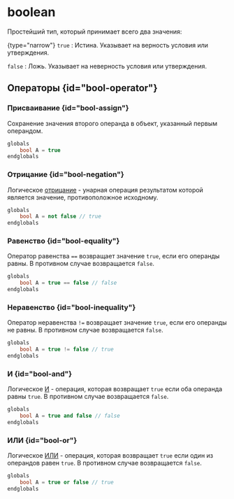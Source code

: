 # boolean

<show-structure for="chapter,procedure" depth="2"/>

Простейший тип, который принимает всего два значения:

{type="narrow"}
`true`
: Истина. Указывает на верность условия или утверждения.

`false`
: Ложь. Указывает на неверность условия или утверждения.

## Операторы {id="bool-operator"}

### Присваивание {id="bool-assign"}

Сохранение значения второго операнда в объект, указанный первым операндом.

```c++
globals
    bool A = true
endglobals
```

### Отрицание {id="bool-negation"}

Логическое [отрицание](https://w.wiki/88Li) - унарная операция результатом которой является значение, противоположное
исходному.

```c++
globals
    bool A = not false // true
endglobals
```

### Равенство {id="bool-equality"}

Оператор равенства `==` возвращает значение `true`, если его операнды равны. В противном случае возвращается `false`.

```c++
globals
    bool A = true == false // false
endglobals
```

### Неравенство {id="bool-inequality"}

Оператор неравенства `!=` возвращает значение `true`, если его операнды не равны. В противном случае
возвращается `false`.

```c++
globals
    bool A = true != false // true
endglobals
```

### И {id="bool-and"}

Логическое [И](https://w.wiki/9tF2) - операция, которая возвращает `true` если оба операнда равны `true`. В противном
случае возвращается `false`.

```c++
globals
    bool A = true and false // false
endglobals
```

### ИЛИ {id="bool-or"}

Логическое [ИЛИ](https://w.wiki/9tFE) - операция, которая возвращает `true` если один из операндов равен `true`. В
противном случае возвращается `false`.

```c++
globals
    bool A = true or false // true
endglobals
```